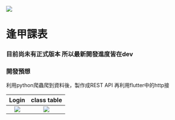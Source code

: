 ![](https://upload.cc/i1/2020/09/06/6XEtfh.png)
# 逢甲課表



### 目前尚未有正式版本 所以最新開發進度皆在dev

### 開發預想
利用python爬蟲爬到資料後，製作成REST API
再利用flutter中的http接



|             Login                    |              class table             |
| :----------------------------------: | :----------------------------------: |
| ![](https://upload.cc/i1/2020/09/06/ifVlu8.png) | ![](https://upload.cc/i1/2020/09/06/DGvkRI.png) |

